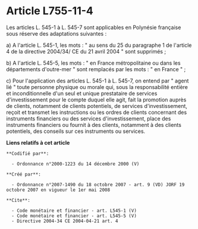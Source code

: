 # Article L755-11-4

Les articles L. 545-1 à L. 545-7 sont applicables en Polynésie française sous réserve des adaptations suivantes : 

a) A l'article L. 545-1, les mots : " au sens du 25 du paragraphe 1 de l'article 4 de la directive 2004/34/ CE du 21 avril
2004 " sont supprimés ; 

b) A l'article L. 545-5, les mots : " en France métropolitaine ou dans les départements d'outre-mer " sont remplacés par les
mots : " en France " ; 

c) Pour l'application des articles L. 545-1 à L. 545-7, on entend par " agent lié " toute personne physique ou morale qui,
sous la responsabilité entière et inconditionnelle d'un seul et unique prestataire de services d'investissement pour le
compte duquel elle agit, fait la promotion auprès de clients, notamment de clients potentiels, de services d'investissement,
reçoit et transmet les instructions ou les ordres de clients concernant des instruments financiers ou des services
d'investissement, place des instruments financiers ou fournit à des clients, notamment à des clients potentiels, des conseils
sur ces instruments ou services.

**Liens relatifs à cet article**

	**Codifié par**:

	  - Ordonnance n°2000-1223 du 14 décembre 2000 (V)

	**Créé par**:

	  - Ordonnance n°2007-1490 du 18 octobre 2007 - art. 9 (VD) JORF 19 octobre 2007 en vigueur le 1er mai 2008

	**Cite**:

	  - Code monétaire et financier - art. L545-1 (V)
	  - Code monétaire et financier - art. L545-5 (V)
	  - Directive 2004-34 CE 2004-04-21 art. 4
